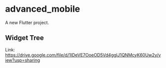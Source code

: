 # advanced_mobile

A new Flutter project.

## Widget Tree

Link: https://drive.google.com/file/d/1IDeVE7OoeOD5Vd4gglJ1QNMcyK60Uw2y/view?usp=sharing

